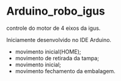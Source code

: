 # Arduino_robo_igus
controle do motor de 4 eixos da igus.

Iniciamente desenvolvido no IDE Arduino.

- movimento inicial(HOME);
- movimento de retirada da tampa;
- movimento inicial;
- movimento fechamento da embalagem.
